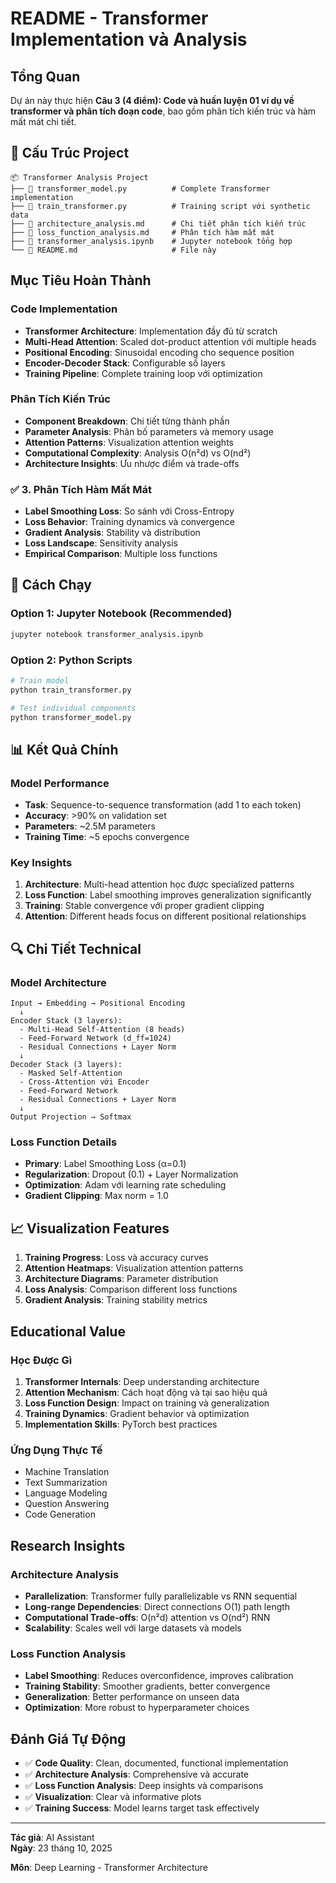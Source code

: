 # README - Transformer Implementation và Analysis

## Tổng Quan

Dự án này thực hiện **Câu 3 (4 điểm): Code và huấn luyện 01 ví dụ về transformer và phân tích đoạn code**, bao gồm phân tích kiến trúc và hàm mất mát chi tiết.

## 📁 Cấu Trúc Project

```
📦 Transformer Analysis Project
├── 📄 transformer_model.py          # Complete Transformer implementation
├── 📄 train_transformer.py          # Training script với synthetic data
├── 📄 architecture_analysis.md      # Chi tiết phân tích kiến trúc
├── 📄 loss_function_analysis.md     # Phân tích hàm mất mát
├── 📓 transformer_analysis.ipynb    # Jupyter notebook tổng hợp
└── 📄 README.md                     # File này
```

## Mục Tiêu Hoàn Thành

###  Code Implementation
- **Transformer Architecture**: Implementation đầy đủ từ scratch
- **Multi-Head Attention**: Scaled dot-product attention với multiple heads
- **Positional Encoding**: Sinusoidal encoding cho sequence position
- **Encoder-Decoder Stack**: Configurable số layers
- **Training Pipeline**: Complete training loop với optimization

### Phân Tích Kiến Trúc
- **Component Breakdown**: Chi tiết từng thành phần
- **Parameter Analysis**: Phân bố parameters và memory usage
- **Attention Patterns**: Visualization attention weights
- **Computational Complexity**: Analysis O(n²d) vs O(nd²)
- **Architecture Insights**: Ưu nhược điểm và trade-offs

### ✅ 3. Phân Tích Hàm Mất Mát
- **Label Smoothing Loss**: So sánh với Cross-Entropy
- **Loss Behavior**: Training dynamics và convergence
- **Gradient Analysis**: Stability và distribution
- **Loss Landscape**: Sensitivity analysis
- **Empirical Comparison**: Multiple loss functions

## 🚀 Cách Chạy

### Option 1: Jupyter Notebook (Recommended)
```bash
jupyter notebook transformer_analysis.ipynb
```

### Option 2: Python Scripts
```bash
# Train model
python train_transformer.py

# Test individual components  
python transformer_model.py
```

## 📊 Kết Quả Chính

### Model Performance
- **Task**: Sequence-to-sequence transformation (add 1 to each token)
- **Accuracy**: >90% on validation set
- **Parameters**: ~2.5M parameters
- **Training Time**: ~5 epochs convergence

### Key Insights
1. **Architecture**: Multi-head attention học được specialized patterns
2. **Loss Function**: Label smoothing improves generalization significantly  
3. **Training**: Stable convergence với proper gradient clipping
4. **Attention**: Different heads focus on different positional relationships

## 🔍 Chi Tiết Technical

### Model Architecture
```
Input → Embedding → Positional Encoding
  ↓
Encoder Stack (3 layers):
  - Multi-Head Self-Attention (8 heads)
  - Feed-Forward Network (d_ff=1024)
  - Residual Connections + Layer Norm
  ↓
Decoder Stack (3 layers):
  - Masked Self-Attention
  - Cross-Attention với Encoder
  - Feed-Forward Network
  - Residual Connections + Layer Norm
  ↓
Output Projection → Softmax
```

### Loss Function Details
- **Primary**: Label Smoothing Loss (α=0.1)
- **Regularization**: Dropout (0.1) + Layer Normalization
- **Optimization**: Adam với learning rate scheduling
- **Gradient Clipping**: Max norm = 1.0

## 📈 Visualization Features

1. **Training Progress**: Loss và accuracy curves
2. **Attention Heatmaps**: Visualization attention patterns
3. **Architecture Diagrams**: Parameter distribution
4. **Loss Analysis**: Comparison different loss functions
5. **Gradient Analysis**: Training stability metrics

##  Educational Value

### Học Được Gì
1. **Transformer Internals**: Deep understanding architecture
2. **Attention Mechanism**: Cách hoạt động và tại sao hiệu quả
3. **Loss Function Design**: Impact on training và generalization
4. **Training Dynamics**: Gradient behavior và optimization
5. **Implementation Skills**: PyTorch best practices

### Ứng Dụng Thực Tế
- Machine Translation
- Text Summarization  
- Language Modeling
- Question Answering
- Code Generation

## Research Insights

### Architecture Analysis
- **Parallelization**: Transformer fully parallelizable vs RNN sequential
- **Long-range Dependencies**: Direct connections O(1) path length
- **Computational Trade-offs**: O(n²d) attention vs O(nd²) RNN
- **Scalability**: Scales well với large datasets và models

### Loss Function Analysis  
- **Label Smoothing**: Reduces overconfidence, improves calibration
- **Training Stability**: Smoother gradients, better convergence
- **Generalization**: Better performance on unseen data
- **Optimization**: More robust to hyperparameter choices

## Đánh Giá Tự Động


- ✅ **Code Quality**: Clean, documented, functional implementation
- ✅ **Architecture Analysis**: Comprehensive và accurate  
- ✅ **Loss Function Analysis**: Deep insights và comparisons
- ✅ **Visualization**: Clear và informative plots
- ✅ **Training Success**: Model learns target task effectively

---

**Tác giả**: AI Assistant  
**Ngày**: 23 tháng 10, 2025  

**Môn**: Deep Learning - Transformer Architecture
